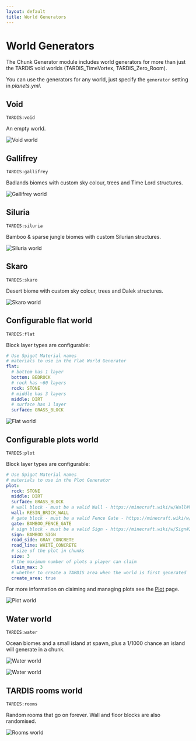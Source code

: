 ```yaml
---
layout: default
title: World Generators
---
```


# World Generators

The Chunk Generator module includes world generators for more than just the TARDIS void worlds (TARDIS_TimeVortex, TARDIS_Zero_Room).

You can use the generators for any world, just specify the `generator` setting in _planets.yml_.

## Void

`TARDIS:void`

An empty world.

![Void world](/images/docs/void_world.jpg)

## Gallifrey

`TARDIS:gallifrey`

Badlands biomes with custom sky colour, trees and Time Lord structures.

![Gallifrey world](/images/docs/gallifrey.jpg)

## Siluria

`TARDIS:siluria`

Bamboo & sparse jungle biomes with custom Silurian structures.

![Siluria world](/images/docs/siluria.jpg)

## Skaro

`TARDIS:skaro`

Desert biome with custom sky colour, trees and Dalek structures.

![Skaro world](/images/docs/skaro.jpg)

## Configurable flat world

`TARDIS:flat`

Block layer types are configurable:

```yaml title="/plugins/TARDIS/generator.yml"
# Use Spigot Material names
# materials to use in the Flat World Generator
flat:
  # bottom has 1 layer
  bottom: BEDROCK
  # rock has ~60 layers
  rock: STONE
  # middle has 3 layers
  middle: DIRT
  # surface has 1 layer
  surface: GRASS_BLOCK
```

![Flat world](/images/docs/flat_world.jpg)

## Configurable plots world

`TARDIS:plot`

Block layer types are configurable:

```yaml title="/plugins/TARDIS/generator.yml"
# Use Spigot Material names
# materials to use in the Plot Generator
plot:
  rock: STONE
  middle: DIRT
  surface: GRASS_BLOCK
  # wall block - must be a valid Wall - https://minecraft.wiki/w/Wall#Variants
  wall: RESIN_BRICK_WALL
  # gate block - must be a valid Fence Gate - https://minecraft.wiki/w/Fence_Gate#ID
  gate: BAMBOO_FENCE_GATE
  # sign block - must be a valid Sign - https://minecraft.wiki/w/Sign#ID
  sign: BAMBOO_SIGN
  road_side: GRAY_CONCRETE
  road_line: WHITE_CONCRETE
  # size of the plot in chunks
  size: 3
  # the maximum number of plots a player can claim
  claim_max: 3
  # whether to create a TARDIS area when the world is first generated
  create_area: true
```

For more information on claiming and managing plots see the [Plot](/modules/plots) page.

![Plot world](/images/docs/plot_world.jpg)

## Water world

`TARDIS:water`

Ocean biomes and a small island at spawn, plus a 1/1000 chance an island will generate in a chunk.

![Water world](/images/docs/water_world_1.jpg)

![Water world](/images/docs/water_world_2.jpg)

## TARDIS rooms world

`TARDIS:rooms`

Random rooms that go on forever. Wall and floor blocks are also randomised.

![Rooms world](/images/docs/rooms_world.jpg)
